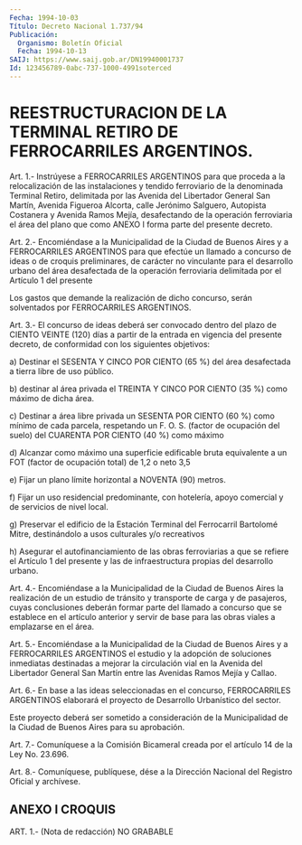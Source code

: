 ```yaml
---
Fecha: 1994-10-03
Título: Decreto Nacional 1.737/94
Publicación:
  Organismo: Boletín Oficial
  Fecha: 1994-10-13
SAIJ: https://www.saij.gob.ar/DN19940001737
Id: 123456789-0abc-737-1000-4991soterced
---
```

# REESTRUCTURACION DE LA TERMINAL RETIRO DE FERROCARRILES ARGENTINOS.

<a id="1"></a>
Art. 1.- Instrúyese a FERROCARRILES ARGENTINOS para que proceda a la  relocalización  de las instalaciones y tendido ferroviario de la denominada Terminal  Retiro,  delimitada  por  las  Avenida  del Libertador  General  San  Martín,  Avenida  Figueroa Alcorta, calle Jerónimo  Salguero,  Autopista  Costanera  y Avenida  Ramos  Mejía, desafectando  de la operación ferroviaria el  área  del  plano  que como ANEXO I forma parte del presente decreto.

<a id="2"></a>
Art. 2.- Encomiéndase a la Municipalidad de la Ciudad de Buenos Aires  y  a  FERROCARRILES ARGENTINOS para que efectúe un llamado a concurso  de ideas  o  de  croquis  preliminares,  de  carácter  no vinculante  para  el  desarrollo  urbano del área desafectada de la operación ferroviaria delimitada por  el  Artículo  1  del presente

Los  gastos  que  demande la realización de dicho concurso,  serán solventados por FERROCARRILES ARGENTINOS.

<a id="3"></a>
Art.  3.- El concurso de ideas deberá ser convocado dentro del plazo de CIENTO  VEINTE  (120)  días  a  partir  de  la  entrada en vigencia  del  presente  decreto, de conformidad con los siguientes objetivos:

a)  Destinar  el  SESENTA  Y CINCO  POR  CIENTO  (65  %)  del  área desafectada a tierra libre de uso público.

b) destinar al área privada  el  TREINTA Y CINCO POR CIENTO (35 %) como máximo de dicha área.

c) Destinar a área libre privada un  SESENTA  POR  CIENTO  (60  %) como  mínimo  de  cada  parcela,  respetando un F. O. S. (factor de ocupación del suelo) del CUARENTA POR  CIENTO  (40  %)  como máximo

d)    Alcanzar    como  máximo  una  superficie  edificable  bruta equivalente a un FOT  (factor de ocupación total) de 1,2 o neto 3,5

e) Fijar un plano límite  horizontal  a  NOVENTA  (90) metros.

f)  Fijar  un  uso residencial predominante, con hotelería,  apoyo comercial y de servicios de nivel local.

g) Preservar el  edificio  de la Estación Terminal del Ferrocarril Bartolomé Mitre, destinándolo  a  usos  culturales  y/o recreativos

h) Asegurar el autofinanciamiento de las obras ferroviarias  a  que se  refiere  el  Artículo  1  del presente y las de infraestructura propias del desarrollo urbano.

<a id="4"></a>
Art. 4.- Encomiéndase a la Municipalidad de la Ciudad de Buenos Aires  la  realización  de  un  estudio de tránsito y transporte de carga y de pasajeros, cuyas conclusiones  deberán  formar parte del llamado  a  concurso  que  se  establece en el artículo anterior  y servir  de base para las obras viales  a  emplazarse  en  el  área.

<a id="5"></a>
Art. 5.- Encomiéndase a la Municipalidad de la Ciudad de Buenos Aires  y  a  FERROCARRILES  ARGENTINOS  el estudio y la adopción de soluciones inmediatas destinadas a mejorar  la  circulación vial en la  Avenida  del Libertador General San Martín entre  las  Avenidas Ramos Mejía y Callao.

<a id="6"></a>
Art.  6.-  En  base  a las ideas seleccionadas en el concurso, FERROCARRILES  ARGENTINOS  elaborará   el  proyecto  de  Desarrollo Urbanístico del sector.

Este  proyecto  deberá  ser  sometido  a  consideración    de   la Municipalidad  de  la  Ciudad  de  Buenos Aires para su aprobación.

<a id="7"></a>
Art.  7.-  Comuníquese  a  la Comisión Bicameral creada por el artículo 14 de la Ley No. 23.696.

<a id="8"></a>
Art. 8.- Comuníquese, publíquese, dése a la Dirección Nacional del Registro Oficial y archívese.

## ANEXO I CROQUIS

<a id="1"></a>
ART. 1.- (Nota de redacción) NO GRABABLE